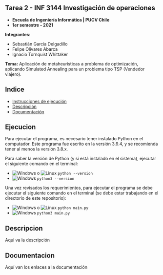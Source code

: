 [logowindows]: https://upload.wikimedia.org/wikipedia/commons/thumb/5/5f/Windows_logo_-_2012.svg/25px-Windows_logo_-_2012.svg.png 'Windows'
[logomacos]: https://upload.wikimedia.org/wikipedia/commons/thumb/1/1b/Apple_logo_grey.svg/25px-Apple_logo_grey.svg.png 'macOS'
[logolinux]: https://upload.wikimedia.org/wikipedia/commons/thumb/3/3c/TuxFlat.svg/25px-TuxFlat.svg.png 'Linux'

## Tarea 2 - INF 3144 Investigación de operaciones
* **Escuela de Ingeniería Informática | PUCV Chile**
* **1er semestre - 2021**

**Integrantes**:
* Sebastián García Delgadillo
* Felipe Olivares Abarca
* Ignacio Tornquist Whittaker

**Tema:** Aplicación de metaheurísticas a problema de optimización, aplicando Simulated Annealing para un problema 
tipo TSP (Vendedor viajero).

## Indice

- [Instrucciones de ejecución](#ejecucion)
- [Descripción](#descripcion)
- [Documentación](#documetacion)

## Ejecucion

Para ejecutar el programa, es necesario tener instalado Python en el computador. Este programa fue escrito en la 
versión 3.9.4, y se recomienda tener al menos la versión 3.8.x.

Para saber la versión de Python (y si está instalado en el sistema), ejecutar el siguiente comando en el terminal:
* ![Windows][logowindows] o ![Linux][logolinux] `python --version`
* ![Windows][logomacos] `python3 --version`

Una vez revisados los requerimientos, para ejecutar el programa se debe ejecutar el siguiente comando en el terminal 
(se debe estar trabajando en el directorio de este repositorio):
* ![Windows][logowindows] o ![Linux][logolinux] `python main.py`
* ![Windows][logomacos] `python3 main.py`

## Descripcion
Aqui va la descripción

## Documentacion
Aquí van los enlaces a la documentación